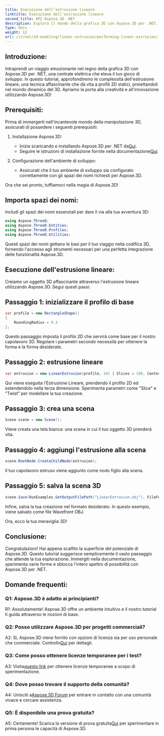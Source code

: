 ```yaml
---
title: Esecuzione dell'estrusione lineare
linktitle: Esecuzione dell'estrusione lineare
second_title: API Aspose.3D .NET
description: Esplora il mondo della grafica 3D con Aspose.3D per .NET. Esecuzione dell'estrusione lineare in questa guida passo passo.
type: docs
weight: 12
url: /it/net/3d-modeling/linear-extrusion/performing-linear-extrusion/
---
```

## Introduzione:

Intraprendi un viaggio emozionante nel regno della grafica 3D con Aspose.3D per .NET, una centrale elettrica che eleva il tuo gioco di sviluppo. In questo tutorial, approfondiremo le complessità dell'estrusione lineare, una tecnica affascinante che dà vita a profili 2D statici, proiettandoli nel mondo dinamico del 3D. Apriamo la porta alla creatività e all'innovazione utilizzando Aspose.3D!

## Prerequisiti:

Prima di immergerti nell'incantevole mondo della manipolazione 3D, assicurati di possedere i seguenti prerequisiti:

1. Installazione Aspose.3D:
   -  Inizia scaricando e installando Aspose.3D per .NET da[Qui](https://releases.aspose.com/3d/net/).
   -  Seguire le istruzioni di installazione fornite nella documentazione[Qui](https://reference.aspose.com/3d/net/).

2. Configurazione dell'ambiente di sviluppo:
   - Assicurati che il tuo ambiente di sviluppo sia configurato correttamente con gli spazi dei nomi richiesti per Aspose.3D.

Ora che sei pronto, tuffiamoci nella magia di Aspose.3D!

## Importa spazi dei nomi:

Includi gli spazi dei nomi essenziali per dare il via alla tua avventura 3D:

```csharp
using Aspose.ThreeD;
using Aspose.ThreeD.Entities;
using Aspose.ThreeD.Profiles;
using Aspose.ThreeD.Utilities;
```

Questi spazi dei nomi gettano le basi per il tuo viaggio nella codifica 3D, fornendo l'accesso agli strumenti necessari per una perfetta integrazione delle funzionalità Aspose.3D.

## Esecuzione dell'estrusione lineare:

Creiamo un oggetto 3D affascinante attraverso l'estrusione lineare utilizzando Aspose.3D. Segui questi passi:

## Passaggio 1: inizializzare il profilo di base
```csharp
var profile = new RectangleShape()
{
    RoundingRadius = 0.3
};
```

Questo passaggio imposta il profilo 2D che servirà come base per il nostro capolavoro 3D. Regolare i parametri secondo necessità per ottenere la forma e la forma desiderate.

## Passaggio 2: estrusione lineare
```csharp
var extrusion = new LinearExtrusion(profile, 10) { Slices = 100, Center = true, Twist = 360, TwistOffset = new Vector3(10, 0, 0) };
```

Qui viene eseguita l'Estrusione Lineare, prendendo il profilo 2D ed estendendolo nella terza dimensione. Sperimenta parametri come "Slice" e "Twist" per modellare la tua creazione.

## Passaggio 3: crea una scena
```csharp
Scene scene = new Scene();
```

Viene creata una tela bianca: una scena in cui il tuo oggetto 3D prenderà vita.

## Passaggio 4: aggiungi l'estrusione alla scena
```csharp
scene.RootNode.CreateChildNode(extrusion);
```

Il tuo capolavoro estruso viene aggiunto come nodo figlio alla scena.

## Passaggio 5: salva la scena 3D
```csharp
scene.Save(RunExamples.GetOutputFilePath("LinearExtrusion.obj"), FileFormat.WavefrontOBJ);
```

Infine, salva la tua creazione nel formato desiderato. In questo esempio, viene salvato come file Wavefront OBJ.

Ora, ecco la tua meraviglia 3D!

## Conclusione:

Congratulazioni! Hai appena scalfito la superficie del potenziale di Aspose.3D. Questo tutorial suggerisce semplicemente il vasto paesaggio che attende la tua esplorazione. Immergiti nella documentazione, sperimenta varie forme e sblocca l'intero spettro di possibilità con Aspose.3D per .NET.

## Domande frequenti:

### Q1: Aspose.3D è adatto ai principianti?

R1: Assolutamente! Aspose.3D offre un ambiente intuitivo e il nostro tutorial ti guida attraverso le nozioni di base.

### Q2: Posso utilizzare Aspose.3D per progetti commerciali?

 A2: Sì, Aspose.3D viene fornito con opzioni di licenza sia per uso personale che commerciale. Controllo[Qui](https://purchase.aspose.com/buy) per dettagli.

### Q3: Come posso ottenere licenze temporanee per i test?

 A3: Visita[questo link](https://purchase.aspose.com/temporary-license/) per ottenere licenze temporanee a scopo di sperimentazione.

### Q4: Dove posso trovare il supporto della comunità?

 A4: Unisciti a[Aspose.3D Forum](https://forum.aspose.com/c/3d/18) per entrare in contatto con una comunità vivace e cercare assistenza.

### Q5: È disponibile una prova gratuita?

 A5: Certamente! Scarica la versione di prova gratuita[Qui](https://releases.aspose.com/) per sperimentare in prima persona le capacità di Aspose.3D.